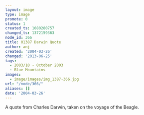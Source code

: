 ```yaml
---
layout: image
type: image
promote: 0
status: 1
created_ts: 1080280757
changed_ts: 1372159363
node_id: 366
title: 01387 Darwin Quote
author: anj
created: '2004-03-26'
changed: '2013-06-25'
tags:
  - 2003/10 - October 2003
  - Blue Mountains
images:
  - image/images/img_1387-366.jpg
url: "/node/366/"
aliases: []
date: '2004-03-26'
---
```

A quote from Charles Darwin, taken on the voyage of the Beagle.
